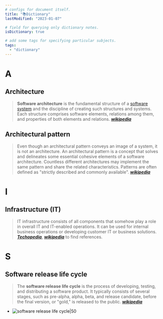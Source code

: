 ```yaml
---
# configs for document itself.
title: "📚Dictionary"
lastModified: "2023-01-07"

# field for querying only dictionary notes.
isDictionary: true

# add some tags for specifying particular subjects.
tags:
  - "dictionary"
---
```

# A
## Architecture
> **Software architecture** is the fundamental structure of a [software system](https://en.wikipedia.org/wiki/Software_system "Software system") and the discipline of creating such structures and systems. Each structure comprises software elements, relations among them, and properties of both elements and relations. **_[wikipedia](https://en.wikipedia.org/wiki/Software_architecture)_**

## Architectural pattern
> Even though an architectural pattern conveys an image of a system, it is not an architecture. An architectural pattern is a concept that solves and delineates some essential cohesive elements of a software architecture. Countless different architectures may implement the same pattern and share the related characteristics. Patterns are often defined as "strictly described and commonly available". **_[wikipedia](https://en.wikipedia.org/wiki/Architectural_pattern)_**

# I
## Infrastructure (IT)
> IT infrastructure consists of all components that somehow play a role in overall IT and IT-enabled operations. It can be used for internal business operations or developing customer IT or business solutions. **_[Techopedia](https://www.techopedia.com/definition/29199/it-infrastructure)_**,  **_[wikipedia](https://en.wikipedia.org/wiki/IT_infrastructure)_** to find references.
# S
## Software release life cycle
> The **software release life cycle** is the process of developing, testing, and distributing a software product. It typically consists of several stages, such as pre-alpha, alpha, beta, and release candidate, before the final version, or "gold," is released to the public. **_[wikipedia](https://en.wikipedia.org/wiki/Software_release_life_cycle)_**
-  ![software release life cycle|50](https://upload.wikimedia.org/wikipedia/commons/thumb/0/07/Software_dev2.svg/240px-Software_dev2.svg.png)